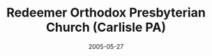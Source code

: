 ---
date: &id001 2005-05-27
end_date: null
location:
  address: 101 Petersburg Road
  city: Carlisle
  state: PA
minister:
- end: 2006-01-01
  name: John Mallin
  start: 2003-01-01
  type: supply
- end: null
  name: Jody Morris
  start: 2006-01-01
  type: pastor
ministers:
- John Mallin
- Jody Morris
name: Redeemer Orthodox Presbyterian Church
names:
- end: 2005-05-27
  name: Redeemer Orthodox Presbyterian Chapel
  start: 2003-09-21
- end: null
  name: Redeemer Orthodox Presbyterian Church
  start: 2005-05-27
origination_date: *id001
raw_data: "PA  Carlisle\nRedeemer Orthodox Presbyterian Chapel  (September 21, 2003\u2013\
  May 27, 2005)\nRedeemer Orthodox Presbyterian Church  (May 27, 2005\u2013 )\n101\
  \ Petersburg Road\nSupply: John Mallin, 2003\u20136\nPastor: Jody Morris, 2006\u2013"
received_from: null
states:
- PA
status:
  active: true
  end_date: null
  reason: null
  received_from: null
  withdrawal_to: null
title: Redeemer Orthodox Presbyterian Church (Carlisle PA)

---